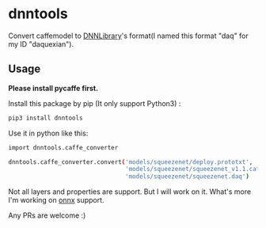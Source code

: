 # dnntools

Convert caffemodel to [DNNLibrary](https://github.com/daquexian/DNNLibrary)'s format(I named this format "daq" for my ID "daquexian").

## Usage

**Please install pycaffe first.**

Install this package by pip (It only support Python3) :

```bash
pip3 install dnntools
```

Use it in python like this:
```bash
import dnntools.caffe_converter

dnntools.caffe_converter.convert('models/squeezenet/deploy.prototxt',
                                 'models/squeezenet/squeezenet_v1.1.caffemodel',
                                 'models/squeezenet/squeezenet.daq')
```

Not all layers and properties are support. But I will work on it. What's more I'm working on [onnx](https://github.com/onnx/onnx/) support. 

Any PRs are welcome :)
